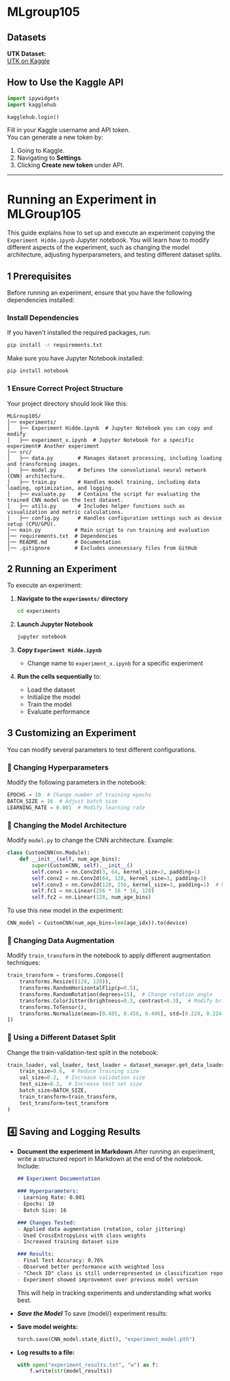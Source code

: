 # MLgroup105

## Datasets

<!-- **FairFace Dataset:**   -->
<!-- [FairFace on Hugging Face](https://huggingface.co/datasets/HuggingFaceM4/FairFace)   -->

**UTK Dataset:**  
[UTK on Kaggle](https://www.kaggle.com/datasets/roshan81/ageutk)  

## How to Use the Kaggle API
```python
import ipywidgets
import kagglehub

kagglehub.login()
```

Fill in your Kaggle username and API token.  
You can generate a new token by:

1. Going to Kaggle.
2. Navigating to **Settings**.
3. Clicking **Create new token** under API.

---

# Running an Experiment in MLGroup105

This guide explains how to set up and execute an experiment copying the `Experiment Hidde.ipynb` Jupyter notebook. You will learn how to modify different aspects of the experiment, such as changing the model architecture, adjusting hyperparameters, and testing different dataset splits.

## 1️ Prerequisites
Before running an experiment, ensure that you have the following dependencies installed:

### **Install Dependencies**
If you haven't installed the required packages, run:
```bash
pip install -r requirements.txt
```

Make sure you have Jupyter Notebook installed:
```bash
pip install notebook
```

### 1 **Ensure Correct Project Structure**
Your project directory should look like this:

```
MLGroup105/
│── experiments/
│   ├── Experiment Hidde.ipynb  # Jupyter Notebook you can copy and modify
│   ├── experiment_x.ipynb  # Jupyter Notebook for a specific experiment# Another experiment
│── src/
│   ├── data.py        # Manages dataset processing, including loading and transforming images.
│   ├── model.py       # Defines the convolutional neural network (CNN) architecture.
│   ├── train.py       # Handles model training, including data loading, optimization, and logging.
│   ├── evaluate.py    # Contains the script for evaluating the trained CNN model on the test dataset.
│   ├── utils.py       # Includes helper functions such as visualization and metric calculations.
│   ├── config.py      # Handles configuration settings such as device setup (CPU/GPU).
│── main.py           # Main script to run training and evaluation
│── requirements.txt  # Dependencies
│── README.md         # Documentation
│── .gitignore        # Excludes unnecessary files from GitHub
```


## 2️ Running an Experiment
To execute an experiment:

1. **Navigate to the `experiments/` directory**
   ```bash
   cd experiments
   ```

2. **Launch Jupyter Notebook**
   ```bash
   jupyter notebook
   ```

3. **Copy `Experiment Hidde.ipynb`**
   - Change name to `experiment_x.ipynb` for a specific experiment 

4. **Run the cells sequentially** to:
   - Load the dataset
   - Initialize the model
   - Train the model
   - Evaluate performance

## 3️ Customizing an Experiment
You can modify several parameters to test different configurations.

### **🔹 Changing Hyperparameters**
Modify the following parameters in the notebook:
```python
EPOCHS = 10  # Change number of training epochs
BATCH_SIZE = 16  # Adjust batch size
LEARNING_RATE = 0.001  # Modify learning rate
```

### **🔹 Changing the Model Architecture**
Modify `model.py` to change the CNN architecture. Example:
```python
class CustomCNN(nn.Module):
    def __init__(self, num_age_bins):
        super(CustomCNN, self).__init__()
        self.conv1 = nn.Conv2d(3, 64, kernel_size=3, padding=1)
        self.conv2 = nn.Conv2d(64, 128, kernel_size=3, padding=1)
        self.conv3 = nn.Conv2d(128, 256, kernel_size=3, padding=1)  # New Layer
        self.fc1 = nn.Linear(256 * 16 * 16, 128)
        self.fc2 = nn.Linear(128, num_age_bins)
```
To use this new model in the experiment:
```python
CNN_model = CustomCNN(num_age_bins=len(age_idx)).to(device)
```

### **🔹 Changing Data Augmentation**
Modify `train_transform` in the notebook to apply different augmentation techniques:
```python
train_transform = transforms.Compose([
    transforms.Resize((128, 128)),
    transforms.RandomHorizontalFlip(p=0.5),
    transforms.RandomRotation(degrees=15),  # Change rotation angle
    transforms.ColorJitter(brightness=0.3, contrast=0.3),  # Modify brightness & contrast
    transforms.ToTensor(),
    transforms.Normalize(mean=[0.485, 0.456, 0.406], std=[0.229, 0.224, 0.225])
])
```

### **🔹 Using a Different Dataset Split**
Change the train-validation-test split in the notebook:
```python
train_loader, val_loader, test_loader = dataset_manager.get_data_loaders(
    train_size=0.6,  # Reduce training size
    val_size=0.2,  # Increase validation size
    test_size=0.2,  # Increase test set size
    batch_size=BATCH_SIZE,
    train_transform=train_transform,
    test_transform=test_transform
)
```

## 4️⃣ Saving and Logging Results
- **Document the experiment in Markdown**
  After running an experiment, write a structured report in Markdown at the end of the notebook. Include:
  ```markdown
  ## Experiment Documentation
  
  ### Hyperparameters:
  - Learning Rate: 0.001
  - Epochs: 10
  - Batch Size: 16
  
  ### Changes Tested:
  - Applied data augmentation (rotation, color jittering)
  - Used CrossEntropyLoss with class weights
  - Increased training dataset size
  
  ### Results:
  - Final Test Accuracy: 0.76%
  - Observed better performance with weighted loss
  - "Check ID" class is still underrepresented in classification report
  - Experiment showed improvement over previous model version
  ```
  
  This will help in tracking experiments and understanding what works best.


- ***Save the Model***
To save (model/) experiment results:
- **Save model weights:**
  ```python
  torch.save(CNN_model.state_dict(), "experiment_model.pth")
  ```
- **Log results to a file:**
  ```python
  with open("experiment_results.txt", "w") as f:
      f.write(str(model_results))
  ```





